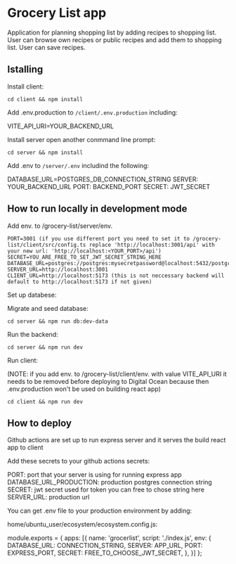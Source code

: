 # Grocery List app

Application for planning shopping list by adding recipes to shopping list. User can browse own recipes or public recipes and add them to shopping list. User can save recipes.

## Istalling

Install client:

`cd client && npm install`

Add .env.production to `/client/.env.production` including:

VITE_API_URI=YOUR_BACKEND_URL

Install server open another conmmand line prompt:

`cd server && npm install`

Add .env to `/server/.env` includind the following:

DATABASE_URL=POSTGRES_DB_CONNECTION_STRING
SERVER: YOUR_BACKEND_URL
PORT: BACKEND_PORT
SECRET: JWT_SECRET

## How to run locally in development mode

Add env. to /grocery-list/server/env.

```
PORT=3001 (if you use different port you need to set it to /grocery-list/client/src/config.ts replace 'http://localhost:3001/api' with your new url: 'http://localhost:<YOUR_PORT>/api')
SECRET=YOU_ARE_FREE_TO_SET_JWT_SECRET_STRING_HERE
DATABASE_URL=postgres://postgres:mysecretpassword@localhost:5432/postgres
SERVER_URL=http://localhost:3001
CLIENT_URL=http://localhost:5173 (this is not neccessary backend will default to http://localhost:5173 if not given)
```

Set up databese:

Migrate and seed database:

`cd server && npm run db:dev-data`

Run the backend:

`cd server && npm run dev`

Run client:

(NOTE: if you add env. to /grocery-list/client/env. with value VITE_API_URI it needs to be removed before deploying to Digital Ocean because then .env.production won't be used on building react app)

`cd client && npm run dev`

## How to deploy

Github actions are set up to run express server and it serves the build react app to client

Add these secrets to your github actions secrets:

PORT: port that your server is using for running express app
DATABASE_URL_PRODUCTION: production postgres connection string
SECRET: jwt secret used for token you can free to chose string here
SERVER_URL: production url

You can get .env file to your production environment by adding:

home/ubuntu_user/ecosystem/ecosystem.config.js:

module.exports = {
apps: [{
name: 'grocerlist',
script: './index.js',
env: {
DATABASE_URL: CONNECTION_STRING,
SERVER: APP_URL,
PORT: EXPRESS_PORT,
SECRET: FREE_TO_CHOOSE_JWT_SECRET,
},
}]
};
